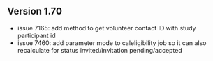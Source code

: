 ## Version 1.70
* issue 7165: add method to get volunteer contact ID with study participant id
* issue 7460: add parameter mode to caleligibility job so it can also recalculate for status invited/invitation pending/accepted
